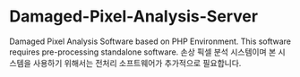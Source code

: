 # Damaged-Pixel-Analysis-Server
Damaged Pixel Analysis Software based on PHP Environment. This software requires pre-processing standalone software. 손상 픽셀 분석 시스템이며 본 시스템을 사용하기 위해서는 전처리 소프트웨어가 추가적으로 필요합니다.

